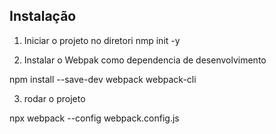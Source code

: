 ## Instalação
1. Iniciar o projeto no diretori
nmp init  -y

2. Instalar o Webpak como dependencia de desenvolvimento

npm install --save-dev webpack webpack-cli

3. rodar o projeto

npx webpack --config webpack.config.js